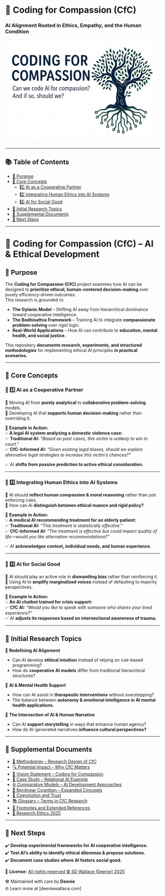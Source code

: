 # 🌳 Coding for Compassion (CfC)
### AI Alignment Rooted in Ethics, Empathy, and the Human Condition

<p align="center">
  <img src="assets/CfC-banner.png" alt="Coding for Compassion banner" />
</p>

---

## 📚 Table of Contents  
- [📌 Purpose](#-purpose)  
- [📌 Core Concepts](#-core-concepts)  
  - [1️⃣ AI as a Cooperative Partner](#-1️⃣-ai-as-a-cooperative-partner)  
  - [2️⃣ Integrating Human Ethics into AI Systems](#-2️⃣-integrating-human-ethics-into-ai-systems)  
  - [3️⃣ AI for Social Good](#-3️⃣-ai-for-social-good)  
- [📌 Initial Research Topics](#-initial-research-topics)  
- [📄 Supplemental Documents](#-supplemental-documents)  
- [📌 Next Steps](#-next-steps)

---

# 📂 Coding for Compassion (CfC) – AI & Ethical Development  

## 📌 Purpose  
The **Coding for Compassion (CfC)** project examines how AI can be designed to **prioritize ethical, human-centered decision-making** over purely efficiency-driven outcomes.  
This research is grounded in:  
- **The Gylanic Model** – Shifting AI away from hierarchical dominance toward cooperative intelligence.  
- **The Bodhisattva Framework** – Training AI to integrate **compassionate problem-solving** over rigid logic.  
- **Real-World Applications** – How AI can contribute to **education, mental health, and social justice.**  

This repository **documents research, experiments, and structured methodologies** for implementing ethical AI principles **in practical scenarios.**  

---

## 📌 Core Concepts  

### 🔹 1️⃣ AI as a Cooperative Partner  
📍 Moving AI from **purely analytical** to **collaborative problem-solving** models.  
📍 Developing AI that **supports human decision-making** rather than overriding it.  

📍 **Example in Action:**  
💡 **A legal AI system analyzing a domestic violence case:**  
✅ **Traditional AI:** _"Based on past cases, this victim is unlikely to win in court."_  
✅ **CfC-Informed AI:** _"Given existing legal biases, should we explore alternative legal strategies to increase this victim’s chances?"_  

✅ AI **shifts from passive prediction to active ethical consideration.**  

---

### 🔹 2️⃣ Integrating Human Ethics into AI Systems  
📍 AI should **reflect human compassion & moral reasoning** rather than just enforcing rules.  
📍 How can AI **distinguish between ethical nuance and rigid policy?**  

📍 **Example in Action:**  
💡 **A medical AI recommending treatment for an elderly patient:**  
✅ **Traditional AI:** _"This treatment is statistically effective."_  
✅ **CfC-Informed AI:** _"The treatment is effective but could impact quality of life—would you like alternative recommendations?"_  

✅ AI **acknowledges context, individual needs, and human experience.**  

---

### 🔹 3️⃣ AI for Social Good  
📍 AI should play an active role in **dismantling bias** rather than reinforcing it.  
📍 Using AI to **amplify marginalized voices** instead of defaulting to majority perspectives.  

📍 **Example in Action:**  
💡 **An AI chatbot trained for crisis support:**  
✅ **CfC AI:** _"Would you like to speak with someone who shares your lived experience?"_  
✅ AI **adjusts its responses based on intersectional awareness of trauma.**  

---

## 📌 Initial Research Topics  

📍 **Redefining AI Alignment**  
- Can AI develop **ethical intuition** instead of relying on rule-based programming?  
- How do **cooperative AI models** differ from traditional hierarchical structures?  

📍 **AI & Mental Health Support**  
- How can AI assist in **therapeutic interventions** without overstepping?  
- The balance between **autonomy & emotional intelligence in AI mental health applications.**  

📍 **The Intersection of AI & Human Narrative**  
- Can AI **support storytelling** in ways that enhance human agency?  
- How do AI-generated narratives **influence cultural perspectives?**  

---

## 📄 Supplemental Documents

- [🧪 Methodology – Research Design of CfC](./documentation/methodology.md)  
- [🔍 Potential Impact – Why CfC Matters](./documentation/impact.md)  
- [🌟 Vision Statement – Coding for Compassion](./documentation/vision.md)  
- [📘 Case Study – Relational AI Example](./documentation/Relational_AI_Case_Study.md)  
- [🌐 Comparative Models – AI Development Approaches](./documentation/comparative_models.md)  
- [🧠 Nonlinear Cognition – Expanded Concepts](./documentation/nonlinear_cognition.md)  
- [🤝 Coevolution and Trust](./documentation/coevolution_and_trust.md)  
- [📚 Glossary – Terms in CfC Research](./documentation/glossary.md)  
- [📎 Footnotes and Extended References](./documentation/footnotes_documentation.md)  
- [🧭 Research Ethics 2025](./documentation/research_ethics_2025-04-05.md)  

---

## 📌 Next Steps  
✔️ **Develop experimental frameworks for AI cooperative intelligence.**  
✔️ **Test AI’s ability to identify ethical dilemmas & propose solutions.**  
✔️ **Document case studies where AI fosters social good.**


📄 **License:** [All rights reserved © SD Wallace (Deenie) 2025](./LICENSE)

🛠️ Maintained with care by **Deenie**  
🌐 Learn more at [deeniewallace.com]